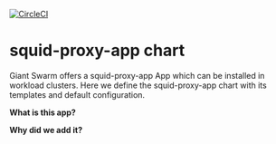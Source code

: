 [![CircleCI](https://circleci.com/gh/giantswarm/squid-proxy-app.svg?style=shield)](https://circleci.com/gh/giantswarm/squid-proxy-app)

# squid-proxy-app chart

Giant Swarm offers a squid-proxy-app App which can be installed in workload clusters.
Here we define the squid-proxy-app chart with its templates and default configuration.

**What is this app?**

**Why did we add it?**

